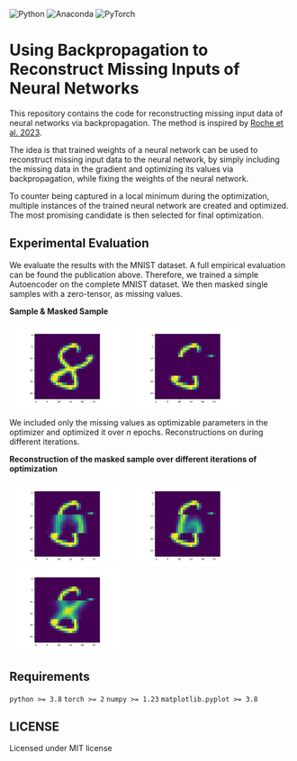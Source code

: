 ![Python](https://img.shields.io/badge/python-3670A0?style=for-the-badge&logo=python&logoColor=ffdd54)
![Anaconda](https://img.shields.io/badge/Anaconda-%2344A833.svg?style=for-the-badge&logo=anaconda&logoColor=white)
![PyTorch](https://img.shields.io/badge/PyTorch-%23EE4C2C.svg?style=for-the-badge&logo=PyTorch&logoColor=white)

# Using Backpropagation to Reconstruct Missing Inputs of Neural Networks

This repository contains the code for reconstructing missing input data of neural networks via backpropagation. 
The method is inspired by [Roche et al. 2023](https://arxiv.org/abs/2308.10496). 

The idea is that trained weights of a neural network can be used to reconstruct missing input data to the neural network, by simply including the missing data in the gradient and optimizing its values via backpropagation, while fixing the weights of the neural network. 

To counter being captured in a local minimum during the optimization, multiple instances of the trained neural network are created and optimized. 
The most promising candidate is then selected for final optimization. 


## Experimental Evaluation
We evaluate the results with the MNIST dataset.
A full empirical evaluation can be found the publication above.
Therefore, we trained a simple Autoencoder on the complete MNIST dataset. 
We then masked single samples with a zero-tensor, as missing values.

**Sample & Masked Sample**
<p>
  <img src="figures/original.png" alt="sample" style="width: 200px; display: inline-block; margin-right: 10px;"/>
  <img src="figures/masked.png" alt="masked sample" style="width: 200px; display: inline-block; margin-right: 10px;"/>
</p>

We included only the missing values as optimizable parameters in the optimizer and optimized it over $n$ epochs.
Reconstructions on during different iterations.

**Reconstruction of the masked sample over different iterations of optimization**
<p>
  <img src="figures/rec1.png" alt="reconstruction 1" style="width: 200px; display: inline-block; margin-right: 10px;"/>
  <img src="figures/rec2.png" alt="reconstruction 2" style="width: 200px; display: inline-block; margin-right: 10px;"/>
  <img src="figures/recn.png" alt="reconstruction n" style="width: 200px; display: inline-block;"/>
</p>

## Requirements

`python >= 3.8`
`torch >= 2`
`numpy >= 1.23`
`matplotlib.pyplot >= 3.8`

## LICENSE 

Licensed under MIT license
